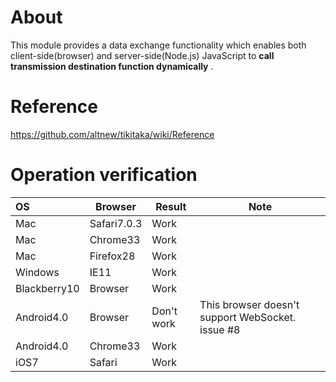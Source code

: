 About
=
This module provides a data exchange functionality which enables both client-side(browser) and server-side(Node.js) JavaScript to **call transmission destination function dynamically** .

Reference
=
https://github.com/altnew/tikitaka/wiki/Reference

Operation verification
=
 
|OS|Browser|Result|Note|
|:--|-----|-----|---|
|Mac|Safari7.0.3|Work||
|Mac|Chrome33|Work||
|Mac|Firefox28|Work||
|Windows|IE11|Work||
|Blackberry10|Browser|Work||
|Android4.0|Browser|Don't work|This browser doesn't support WebSocket. issue #8|
|Android4.0|Chrome33|Work||
|iOS7|Safari|Work||

